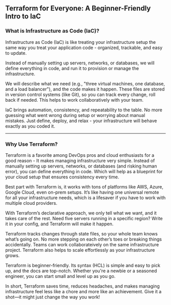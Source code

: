## Terraform for Everyone: A Beginner-Friendly Intro to IaC

### What is Infrastructure as Code (IaC)?

Infrastructure as Code (IaC) is like treating your infrastructure setup the same way you treat your application code - organized, trackable, and easy to update. 

Instead of manually setting up servers, networks, or databases, we will define everything in code, and run it to provision or manage the infrastructure.

We will describe what we need (e.g., "three virtual machines, one database, and a load balancer"), and the code makes it happen. These files are stored in version control systems (like Git), so you can track every change, roll back if needed. This helps to work collaboratively with your team.

IaC brings automation, consistency, and repeatability to the table. No more guessing what went wrong during setup or worrying about manual mistakes. Just define, deploy, and relax - your infrastructure will behave exactly as you coded it.

---

### Why Use Terraform?

Terraform is a favorite among DevOps pros and cloud enthusiasts for a good reason - It makes managing infrastructure very simple. Instead of manually setting up servers, networks, or databases (and risking human error), you can define everything in code. Which will help as a blueprint for your cloud setup that ensures consistency every time.

Best part with Terraform is, it works with tons of platforms like AWS, Azure, Google Cloud, even on-prem setups. It’s like having one universal remote for all your infrastructure needs, which is a lifesaver if you have to work with multiple cloud providers.

With Terraform’s declarative approach, we only tell what we want, and it takes care of the rest. Need five servers running in a specific region? Write it in your config, and Terraform will make it happen.

Terraform tracks changes through state files, so your whole team knows what’s going on. No more stepping on each other’s toes or breaking things accidentally. Teams can work collaborateively on the same infrastructure project.  Terraform also helps to scale effortlessly as your infrastructure grows.

Terraform is beginner-friendly. 
Its syntax (HCL) is simple and easy to pick up, and the docs are top-notch. Whether you're a newbie or a seasoned engineer, you can start small and level up as you go.

In short, Terraform saves time, reduces headaches, and makes managing infrastructure feel less like a chore and more like an achievement. Give it a shot—it might just change the way you work!
